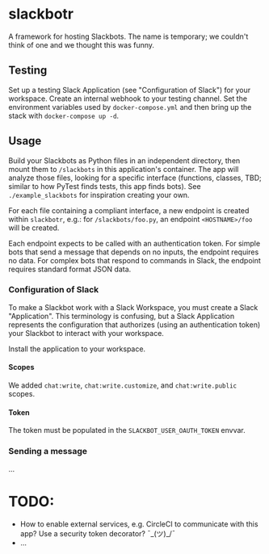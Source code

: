 # slackbotr

A framework for hosting Slackbots. The name is temporary; we couldn't think of one and
we thought this was funny.


## Testing

Set up a testing Slack Application (see "Configuration of Slack") for your workspace.
Create an internal webhook to your testing channel. Set the environment variables used
by `docker-compose.yml` and then bring up the stack with `docker-compose up -d`.


## Usage

Build your Slackbots as Python files in an independent directory, then mount them to
`/slackbots` in this application's container. The app will analyze those files, looking
for a specific interface (functions, classes, TBD; similar to how PyTest finds tests,
this app finds bots). See `./example_slackbots` for inspiration creating your own.

For each file containing a compliant interface, a new endpoint is created within
`slackbotr`, e.g.: for `/slackbots/foo.py`, an endpoint `<HOSTNAME>/foo` will be
created.

Each endpoint expects to be called with an authentication token. For simple bots that
send a message that depends on no inputs, the endpoint requires no data. For complex
bots that respond to commands in Slack, the endpoint requires standard format JSON data.


### Configuration of Slack

To make a Slackbot work with a Slack Workspace, you must create a Slack "Application".
This terminology is confusing, but a Slack Application represents the configuration that
authorizes (using an authentication token) your Slackbot to interact with your
workspace. 

Install the application to your workspace.


#### Scopes

We added `chat:write`, `chat:write.customize`, and `chat:write.public` scopes.


#### Token

The token must be populated in the `SLACKBOT_USER_OAUTH_TOKEN` envvar.


### Sending a message

...


# TODO:

* How to enable external services, e.g. CircleCI to communicate with this app? Use a
  security token decorator? ¯\_(ツ)_/¯
* ...
